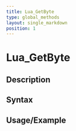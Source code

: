 ```yaml
---
title: Lua_GetByte
type: global_methods
layout: single_markdown
position: 1
---
```


# Lua_GetByte

## Description

## Syntax

## Usage/Example


